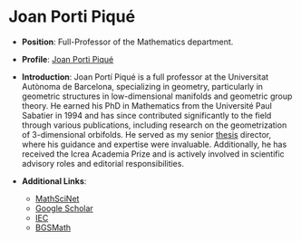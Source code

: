 # Joan Porti Piqué <i class="fa-solid fa-building-columns"></i>

- **Position**: Full-Professor of the Mathematics department.
- **Profile**: [Joan Porti Piqué](https://portalrecerca.uab.cat/en/persons/joan-porti-pique-3)
- **Introduction**: Joan Portí Piqué is a full professor at the Universitat Autònoma de Barcelona, specializing in geometry, particularly in geometric structures in low-dimensional manifolds and geometric group theory. 
He earned his PhD in Mathematics from the Université Paul Sabatier in 1994 and has since contributed significantly to the field through various publications, including research on the geometrization of 3-dimensional orbifolds. He served as my senior [thesis](https://github.com/Tutusaus/Knot_Theory) director, where his guidance and expertise were invaluable. 
Additionally, he has received the Icrea Academia Prize and is actively involved in scientific advisory roles and editorial responsibilities.

- **Additional Links**:
  - [MathSciNet](https://mathscinet-ams-org.eu1.proxy.openathens.net/mathscinet/author?authorId=360380)
  - [Google Scholar](https://scholar.google.ca/citations?user=03HcodcAAAAJ&hl=en)
  - [IEC](https://taller.iec.cat/mat100/crm_persona.asp?persona=298)
  - [BGSMath](https://bgsmath.cat/people/?person=joan-porti)
